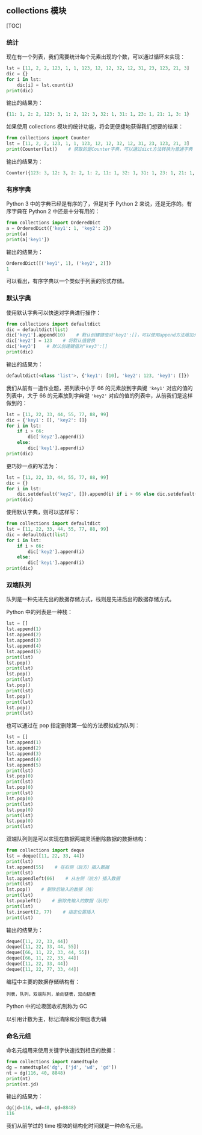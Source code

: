 ## collections 模块

[TOC]

### 统计

现在有一个列表，我们需要统计每个元素出现的个数，可以通过循环来实现：

```python
lst = [11, 2, 2, 123, 1, 1, 123, 12, 12, 32, 12, 31, 23, 123, 21, 3]
dic = {}
for i in lst:
    dic[i] = lst.count(i)
print(dic)
```

输出的结果为：

```python
{11: 1, 2: 2, 123: 3, 1: 2, 12: 3, 32: 1, 31: 1, 23: 1, 21: 1, 3: 1}
```

如果使用 collections 模块的统计功能，将会更便捷地获得我们想要的结果：

```python
from collections import Counter
lst = [11, 2, 2, 123, 1, 1, 123, 12, 12, 32, 12, 31, 23, 123, 21, 3]
print(Counter(lst))    # 获取的是Counter字典，可以通过dict方法转换为普通字典
```

输出的结果为：

```python
Counter({123: 3, 12: 3, 2: 2, 1: 2, 11: 1, 32: 1, 31: 1, 23: 1, 21: 1, 3: 1})
```

### 有序字典

Python 3 中的字典已经是有序的了，但是对于 Python 2 来说，还是无序的。有序字典在 Python 2 中还是十分有用的：

```python
from collections import OrderedDict
a = OrderedDict({'key1': 1, 'key2': 2})
print(a)
print(a['key1'])
```

输出的结果为：

```python
OrderedDict([('key1', 1), ('key2', 2)])
1
```

可以看出，有序字典以一个类似于列表的形式存储。

### 默认字典

使用默认字典可以快速对字典进行操作：

```python
from collections import defaultdict
dic = defaultdict(list)
dic['key1'].append(10)    # 默认创建键值对'key1':[]，可以使用append方法增加元素
dic['key2'] = 123    # 将默认值替换
dic['key3']    # 默认创建键值对'key3':[]
print(dic)
```

输出的结果为：

```python
defaultdict(<class 'list'>, {'key1': [10], 'key2': 123, 'key3': []})
```

我们从前有一道作业题，把列表中小于 66 的元素放到字典键 `'key1'` 对应的值的列表中，大于 66 的元素放到字典键 `'key2'` 对应的值的列表中，从前我们是这样做到的：

```python
lst = [11, 22, 33, 44, 55, 77, 88, 99]
dic = {'key1': [], 'key2': []}
for i in lst:
    if i > 66:
        dic['key2'].append(i)
    else:
        dic['key1'].append(i)
print(dic)
```

更巧妙一点的写法为：

```python
lst = [11, 22, 33, 44, 55, 77, 88, 99]
dic = {}
for i in lst:
    dic.setdefault('key2', []).append(i) if i > 66 else dic.setdefault('key1', []).append(i)
print(dic)
```

使用默认字典，则可以这样写：

```python
from collections import defaultdict
lst = [11, 22, 33, 44, 55, 77, 88, 99]
dic = defaultdict(list)
for i in lst:
    if i > 66:
        dic['key2'].append(i)
    else:
        dic['key1'].append(i)
print(dic)
```

### 双端队列

队列是一种先进先出的数据存储方式，栈则是先进后出的数据存储方式。

Python 中的列表是一种栈：

```python
lst = []
lst.append(1)
lst.append(2)
lst.append(3)
lst.append(4)
lst.append(5)
print(lst)
lst.pop()
print(lst)
lst.pop()
print(lst)
lst.pop()
print(lst)
lst.pop()
print(lst)
lst.pop()
print(lst)
```

也可以通过在 pop 指定删除第一位的方法模拟成为队列：

```python
lst = []
lst.append(1)
lst.append(2)
lst.append(3)
lst.append(4)
lst.append(5)
print(lst)
lst.pop(0)
print(lst)
lst.pop(0)
print(lst)
lst.pop(0)
print(lst)
lst.pop(0)
print(lst)
lst.pop(0)
print(lst)
```

双端队列则是可以实现在数据两端灵活删除数据的数据结构：

```python
from collections import deque
lst = deque([11, 22, 33, 44])
print(lst)
lst.append(55)    # 在右侧（后方）插入数据
print(lst)
lst.appendleft(66)    # 从左侧（前方）插入数据
print(lst)
lst.pop()    # 删除后输入的数据（栈）
print(lst)
lst.popleft()    # 删除先输入的数据（队列）
print(lst)
lst.insert(2, 77)    # 指定位置插入
print(lst)
```

输出的结果为：

```python
deque([11, 22, 33, 44])
deque([11, 22, 33, 44, 55])
deque([66, 11, 22, 33, 44, 55])
deque([66, 11, 22, 33, 44])
deque([11, 22, 33, 44])
deque([11, 22, 77, 33, 44])
```

编程中主要的数据存储结构有：

```
列表，队列，双端队列，单向链表，双向链表
```

Python 中的垃圾回收机制称为 GC

以引用计数为主，标记清除和分带回收为辅

### 命名元组

命名元组用来使用关键字快速找到相应的数据：

```python
from collections import namedtuple
dg = namedtuple('dg', ['jd', 'wd', 'gd'])
nt = dg(116, 40, 8848)
print(nt)
print(nt.jd)
```

输出的结果为：

```python
dg(jd=116, wd=40, gd=8848)
116
```

我们从前学过的 time 模块的结构化时间就是一种命名元组。